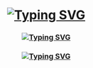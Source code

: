 <h1 align="center"><a href="https://git.io/typing-svg"><img src="https://readme-typing-svg.herokuapp.com?font=Fira+Code&pause=1000&color=9A00F7&repeat=false&width=435&lines=Hi+there%2C+I'm+Alex" alt="Typing SVG" /></a></h1>
<h3 align="center"><a href="https://git.io/typing-svg"><img src="https://readme-typing-svg.herokuapp.com?font=Fira+Code&weight=500&pause=1000&color=9A00F7&repeat=false&width=435&lines=ITMO+BT+Student+Bachelor+%E2%99%A8%EF%B8%8F+" alt="Typing SVG" /></a></h3>
<h3 align="center"><a href="https://git.io/typing-svg"><img src="https://readme-typing-svg.herokuapp.com?font=Fira+Code&weight=500&pause=1000&color=9A00F7&repeat=false&width=435&lines=P3112+%5Cu2764+group" alt="Typing SVG" /></a></h3>

